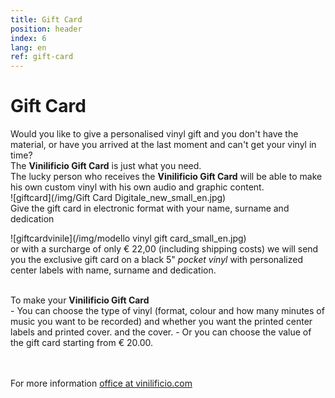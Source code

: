 ```yaml
---
title: Gift Card
position: header
index: 6
lang: en
ref: gift-card
---
```


# Gift Card
Would you like to give a personalised vinyl gift and you don't have the material, or have you arrived at the last moment and can't get your vinyl in time?<br>
The <b>Vinilificio Gift Card</b> is just what you need.<br>
The lucky person who receives the <b>Vinilificio Gift Card</b> will be able to make his own custom vinyl with his own audio and graphic content.<br>
![giftcard](/img/Gift Card Digitale_new_small_en.jpg)
<br>
Give the gift card in electronic format with your name, surname and dedication<br>

![giftcardvinile](/img/modello vinyl gift card_small_en.jpg)
<br>
or with a surcharge of only € 22,00 (including shipping costs) we will send you the exclusive gift card on a black 5" <i>pocket vinyl</i> with personalized center labels with name, surname and dedication. 




<br>
To make your <b>Vinilificio Gift Card</b><br>
- You can choose the type of vinyl (format, colour and how many minutes of music you want to be recorded) and whether you want the printed center labels and printed cover.
 and the cover.
- Or you can choose the value of the gift card starting from € 20.00.<br>

<br><br>
For more information <a href="mailto:office@vinilificio.com">office at vinilificio.com</a>

